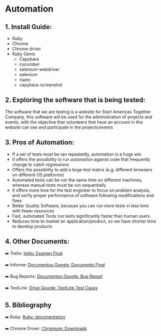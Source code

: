 # Automation
## 1. Install Guide:
- Ruby
- Chrome
- Chrome driver
- Ruby Gems
    - Capybara
    - cucumber
    - selenium-webdriver
    - selenium
    - rspec
    - capybara-screenshot


## 2. Exploring the software that is being tested:

The software that we are testing is a website for Start Americas Together Company, this software will be used for the administration of projects and events, with the objective that volunteers that have an account in this website can see and participate in the projects/events


## 3. Pros of Automation:
- If a set of tests must be ran repeatedly, automation is a huge win
- It offers the possibility to run automation against code that frequently change to catch regressions
- Offers the possibility to add a large test matrix (e.g. different browsers on different OS platforms)
- Automated tests can be run the same time on different machines, whereas manual tests must be run sequentially
- It offers more time for the test engineer to focus on problem analysis, and verify proper performance of software following modifications and fixes
- Better Quality Software, because you can run more tests in less time with fewer resources
- Fast, automated Tools run tests significantly faster than human users.
- Reduces time to market an application/product, so we have shorter time to develop products

## 4. Other Documents:

➡️  Trello: [trello: Examen Final][ruby]

➡️  Informe: [Documentos Google: Documento Final][Documento_Final]

➡️  Bug Reports: [Documentos Google: Bug Report][Bug_Report]

➡️  TestLink: [Drive Google: TestLink Test Cases][TestLink_test_Cases]

[trello]: https://trello.com/b/ZiDGAeOr/practica-4-calidad
[Documento_Final]: https://docs.google.com/document/d/1t7hUn332aMYbtg7TDy1YfvYrH8wcKP9IPy8W4d02oz4/edit?usp=sharing
[Bug_Report]: https://docs.google.com/document/d/1rgRC1BmmqXgA6ILNonM4Sv9vDhK7EWnIub2mZpE01xo/edit?usp=sharing
[TestLink_test_Cases]: https://drive.google.com/file/d/13lMgcy2bvldE1SLdlOaWmSZhqMVtIAKR/view?usp=sharing


## 5. Bibliography

➡️  Ruby: [Ruby: documentation][ruby]

➡️  Chrome Driver: [Chromium: Downloads][Chrome_driver]

[ruby]: https://rubyinstaller.org/downloads/
[Chrome_driver]: https://chromedriver.chromium.org/downloads




